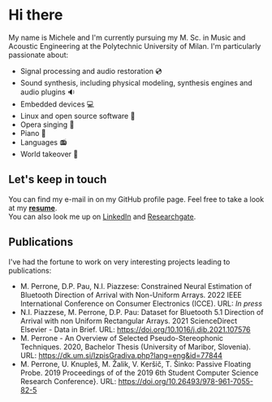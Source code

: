 # Hi there

My name is Michele and I'm currently pursuing my M. Sc. in Music and Acoustic Engineering at the Polytechnic University of Milan. I'm particularly passionate about:
* Signal processing and audio restoration :cd: 
* Sound synthesis, including physical modeling, synthesis engines and audio plugins :sound:
* Embedded devices :computer:
* Linux and open source software :penguin:
* Opera singing :musical_score:
* Piano :musical_keyboard:
* Languages :radio:
* World takeover :rocket:

## Let's keep in touch

You can find my e-mail in on my GitHub profile page. Feel free to take a look at my [**resume**](MichelePerrone_Resume.pdf).  
You can also look me up on [LinkedIn](https://www.linkedin.com/in/michele-perrone) and [Researchgate](https://www.researchgate.net/profile/Michele-Perrone-2).

## Publications

I've had the fortune to work on very interesting projects leading to publications:
* M. Perrone, D.P. Pau, N.I. Piazzese: Constrained Neural Estimation of Bluetooth Direction of Arrival with Non-Uniform Arrays. 2022 IEEE International Conference on Consumer Electronics (ICCE). URL: *In press*
* N.I. Piazzese, M. Perrone, D.P. Pau: Dataset for Bluetooth 5.1 Direction of Arrival with non Uniform Rectangular Arrays. 2021 ScienceDirect Elsevier - Data in Brief. URL: https://doi.org/10.1016/j.dib.2021.107576
* M. Perrone - An Overview of Selected Pseudo-Stereophonic Techniques. 2020, Bachelor Thesis (University of Maribor, Slovenia). URL: https://dk.um.si/IzpisGradiva.php?lang=eng&id=77844
* M. Perrone, U. Knupleš, M. Žalik, V. Keršič, T. Šinko: Passive Floating Probe. 2019 Proceedings of of the 2019 6th Student Computer Science Research Conference}. URL: https://doi.org/10.26493/978-961-7055-82-5